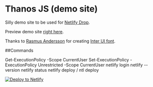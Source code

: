 # Thanos JS (demo site)

Silly demo site to be used for [Netlify Drop](https://app.netlify.com/drop).

Preview demo site [right here](https://www.thanosjs.org).

Thanks to [Rasmus Andersson](https://twitter.com/rsms) for creating [Inter UI font](https://rsms.me/inter/).


##Commands


Get-ExecutionPolicy -Scope CurrentUser
Set-ExecutionPolicy -ExecutionPolicy Unrestricted -Scope CurrentUser
netlify login
netlify --version
netlify status
netlify deploy  / ntl deploy

[![Deploy to Netlify](https://www.netlify.com/img/deploy/button.svg)](https://app.netlify.com/start/deploy?repository=https://github.com/ammanath/netlify-git-drop-site-master)

